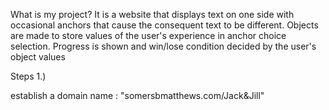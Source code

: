 What is my project?
   It is a website that displays text on one side with occasional anchors that cause the consequent text to be different. Objects are made to store values of the user's experience in anchor choice selection. Progress is shown and win/lose condition decided by the user's object values

Steps 1.)

establish a domain name : "somersbmatthews.com/Jack&Jill"
